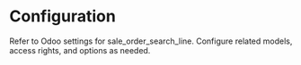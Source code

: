 # Configuration

Refer to Odoo settings for sale_order_search_line. Configure related models, access rights, and options as needed.
